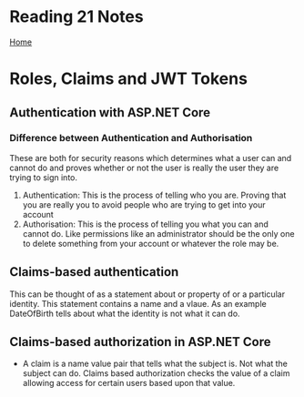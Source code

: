 # Reading 21 Notes

[Home](README.md)

# Roles, Claims and JWT Tokens

## Authentication with ASP.NET Core
### Difference between Authentication and Authorisation
These are both for security reasons which determines what a user can and cannot do and proves whether or not the user is really the user they are trying to sign into.
1. Authentication: This is the process of telling who you are. Proving that you are really you to avoid people who are trying to get into your account
2. Authorisation: This is the process of telling you what you can and cannot do. Like permissions like an administrator should be the only one to delete something from your account or whatever the role may be.

## Claims-based authentication
This can be thought of as a statement about or property of or a particular identity. This statement contains a name and a vlaue. As an example DateOfBirth tells about what the identity is not what it can do. 

## Claims-based authorization in ASP.NET Core
- A claim is a name value pair that tells what the subject is. Not what the subject can do. Claims based authorization checks the value of a claim allowing access for certain users based upon that value. 
